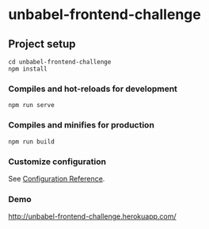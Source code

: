 # unbabel-frontend-challenge

## Project setup
```
cd unbabel-frontend-challenge
npm install
```

### Compiles and hot-reloads for development
```
npm run serve
```

### Compiles and minifies for production
```
npm run build
```


### Customize configuration
See [Configuration Reference](https://cli.vuejs.org/config/).


### Demo
http://unbabel-frontend-challenge.herokuapp.com/
